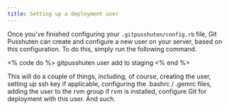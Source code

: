 ```yaml
---
title: Setting up a deployment user
---
```


Once you've finished configuring your `.gitpusshuten/config.rb` file, Git Pusshuten can create and configure a new user on your server, based on this configuration. To do this, simply run the following command.

<% code do %>
gitpusshuten user add to staging
<% end %>

This will do a couple of things, including, of course, creating the user, setting up ssh key if applicable, configuring the .bashrc / .gemrc files, adding the user to the rvm group if rvm is installed, configure Git for deployment with this user. And such.